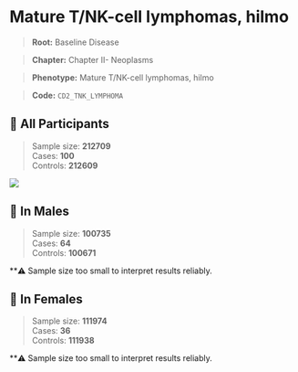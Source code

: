 # Mature T/NK-cell lymphomas, hilmo

> **Root:** Baseline Disease  

> **Chapter:** Chapter II- Neoplasms  

> **Phenotype:** Mature T/NK-cell lymphomas, hilmo  

> **Code:** `CD2_TNK_LYMPHOMA`

## 🧪 All Participants  
> Sample size: **212709**  
> Cases: **100**  
> Controls: **212609**
<img src="/Disease/Figures/ALL/Incidence/CD2_TNK_LYMPHOMA.png"/>
<CsvTable src="/Disease/Data/ALL/Incidence/COX_CD2_TNK_LYMPHOMA.csv" label="🔍 View full results" />

## 👨 In Males  
> Sample size: **100735**  
> Cases: **64**  
> Controls: **100671**

**⚠️ Sample size too small to interpret results reliably.


## 👩 In Females  
> Sample size: **111974**  
> Cases: **36**  
> Controls: **111938**

**⚠️ Sample size too small to interpret results reliably.


